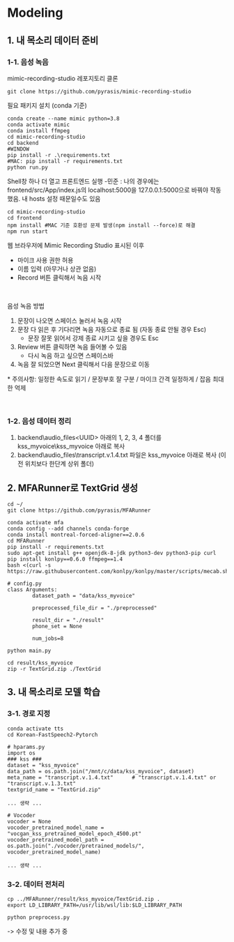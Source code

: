 # Modeling

## 1. 내 목소리 데이터 준비

### 1-1. 음성 녹음

mimic-recording-studio 레포지토리 클론

```Shell
git clone https://github.com/pyrasis/mimic-recording-studio
```

필요 패키지 설치 (conda 기준)

```
conda create --name mimic python=3.8
conda activate mimic
conda install ffmpeg
cd mimic-recording-studio
cd backend
#WINDOW
pip install -r .\requirements.txt
#MAC: pip install -r requirements.txt
python run.py
```

Shell창 하나 더 열고 프론트엔드 실행
-민준 : 나의 경우에는 frontend/src/App/index.js의 localhost:5000을 127.0.0.1:5000으로 바꿔야 작동했음. 내 hosts 설정 때문일수도 있음

```
cd mimic-recording-studio
cd frontend
npm install #MAC 기준 호환성 문제 발생(npm install --force)로 해결
npm run start
```

웹 브라우저에 Mimic Recording Studio 표시된 이후

- 마이크 사용 권한 허용
- 이름 입력 (아무거나 상관 없음)
- Record 버튼 클릭해서 녹음 시작

<br>

음성 녹음 방법

1. 문장이 나오면 스페이스 눌러서 녹음 시작
2. 문장 다 읽은 후 기다리면 녹음 자동으로 종료 됨 (자동 종료 안될 경우 Esc)
   - 문장 잘못 읽어서 강제 종료 시키고 싶을 경우도 Esc
3. Review 버튼 클릭하면 녹음 들어볼 수 있음
   - 다시 녹음 하고 싶으면 스페이스바
4. 녹음 잘 되었으면 Next 클릭해서 다음 문장으로 이동

\* 주의사항: 일정한 속도로 읽기 / 문장부호 잘 구분 / 마이크 간격 일정하게 / 잡음 최대한 억제

<br>

### 1-2. 음성 데이터 정리

1. backend\audio_files\<UUID> 아래의 1, 2, 3, 4 폴더를 kss_myvoice\kss_myvoice 아래로 복사
2. backend\audio_files\transcript.v.1.4.txt 파일은 kss_myvoice 아래로 복사 (이전 위치보다 한단계 상위 폴더)

## 2. MFARunner로 TextGrid 생성

```
cd ~/
git clone https://github.com/pyrasis/MFARunner

conda activate mfa
conda config --add channels conda-forge
conda install montreal-forced-aligner==2.0.6
cd MFARunner
pip install -r requirements.txt
sudo apt-get install g++ openjdk-8-jdk python3-dev python3-pip curl
pip install konlpy==0.6.0 ffmpeg==1.4
bash <(curl -s https://raw.githubusercontent.com/konlpy/konlpy/master/scripts/mecab.sh)
```

```
# config.py
class Arguments:
        dataset_path = "data/kss_myvoice"

        preprocessed_file_dir = "./preprocessed"

        result_dir = "./result"
        phone_set = None

        num_jobs=8
```

```
python main.py
```

```
cd result/kss_myvoice
zip -r TextGrid.zip ./TextGrid
```

## 3. 내 목소리로 모델 학습

### 3-1. 경로 지정

```
conda activate tts
cd Korean-FastSpeech2-Pytorch
```

```
# hparams.py
import os
### kss ###
dataset = "kss_myvoice"
data_path = os.path.join("/mnt/c/data/kss_myvoice", dataset)
meta_name = "transcript.v.1.4.txt"      # "transcript.v.1.4.txt" or "transcript.v.1.3.txt"
textgrid_name = "TextGrid.zip"

... 생략 ...

# Vocoder
vocoder = None
vocoder_pretrained_model_name = "vocgan_kss_pretrained_model_epoch_4500.pt"
vocoder_pretrained_model_path = os.path.join("./vocoder/pretrained_models/", vocoder_pretrained_model_name)

... 생략 ...
```

### 3-2. 데이터 전처리

```
cp ../MFARunner/result/kss_myvoice/TextGrid.zip .
export LD_LIBRARY_PATH=/usr/lib/wsl/lib:$LD_LIBRARY_PATH
```

```
python preprocess.py
```

-> 수정 및 내용 추가 중
